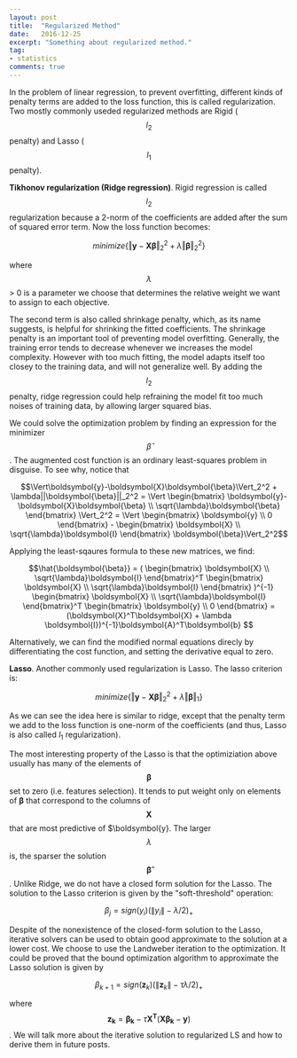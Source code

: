 ```yaml
---
layout: post
title:  "Regularized Method"
date:   2016-12-25
excerpt: "Something about regularized method."
tag:
- statistics 
comments: true
---
```


In the problem of linear regression, to prevent overfitting, different kinds of penalty terms are added to the loss function, this is called regularization. Two mostly commonly useded regularized methods are Rigid ($$l_2$$ penalty) and Lasso ($$l_1$$ penalty). 

**Tikhonov regularization (Ridge regression)**. Rigid regression is called $$l_2$$ regularization because a 2-norm of the coefficients are added after the sum of squared error term. Now the loss function becomes:

$$minimize \{ \Vert\boldsymbol{y} - \boldsymbol{X}\boldsymbol{\beta}\Vert_2^2 + \lambda\Vert \boldsymbol{\beta}\Vert_2^2 \}$$

where $$\lambda$$ > 0 is a parameter we choose that determines the relative weight we want to assign to each objective. 

The second term is also called shrinkage penalty, which, as its name suggests, is helpful for shrinking the fitted coefficients. The shrinkage penalty is an important tool of preventing model overfitting. 
Generally, the training error tends to decrease whenever we increases the model complexity. However with too much fitting, the model adapts itself too closey to the training data, and will not generalize well. By adding the $$l_2$$ penalty, ridge regression could help refraining the model fit too much noises of training data, by allowing larger squared bias. 

We could solve the optimization problem by finding an expression for the minimizer $$\hat{\beta}$$. The augmented cost function is an ordinary least-squares problem in disguise. To see why, notice that

$$\Vert\boldsymbol{y}-\boldsymbol{X}\boldsymbol{\beta}\Vert_2^2 + \lambda||\boldsymbol{\beta}||_2^2 = \Vert 
\begin{bmatrix}
\boldsymbol{y}-\boldsymbol{X}\boldsymbol{\beta}   \\
\sqrt{\lambda}\boldsymbol{\beta} 
\end{bmatrix} 
\Vert_2^2 = \Vert 
\begin{bmatrix}
\boldsymbol{y}   \\
0
\end{bmatrix} - 
\begin{bmatrix} 
\boldsymbol{X} \\
\sqrt{\lambda}\boldsymbol{I}
\end{bmatrix} 
\boldsymbol{\beta}\Vert_2^2$$

Applying the least-sqaures formula to these new matrices, we find: 

$$\hat{\boldsymbol{\beta}} = (
\begin{bmatrix} 
\boldsymbol{X} \\
\sqrt{\lambda}\boldsymbol{I}
\end{bmatrix}^T
\begin{bmatrix} 
\boldsymbol{X} \\
\sqrt{\lambda}\boldsymbol{I}
\end{bmatrix} 
)^{-1}
\begin{bmatrix} 
\boldsymbol{X} \\
\sqrt{\lambda}\boldsymbol{I}
\end{bmatrix}^T
\begin{bmatrix} 
\boldsymbol{y} \\
0
\end{bmatrix} = (\boldsymbol{X}^T\boldsymbol{X} + \lambda \boldsymbol{I})^{-1}\boldsymbol{A}^T\boldsymbol{b}
$$

Alternatively, we can find the modified normal equations direcly by differentiating the cost function, and setting the derivative equal to zero. 

**Lasso**. Another commonly used regularization is Lasso. The lasso criterion is:

$$minimize \{ \Vert\boldsymbol{y} - \boldsymbol{X}\boldsymbol{\beta}\Vert_2^2 + \lambda\Vert \boldsymbol{\beta}\Vert_1 \}$$

As we can see the idea here is similar to ridge, except that the penalty term we add to the loss function is one-norm of the coefficients (and thus, Lasso is also called $l_1$ regularization). 

The most interesting property of the Lasso is that the optimiziation above usually has many of the elements of $$\boldsymbol{\beta}$$ set to zero (i.e. features selection). It tends to put weight only on elements of $\boldsymbol{\beta}$ that correspond to the columns of $$\boldsymbol{X}$$ that are most predictive of $\boldsymbol{y}. The larger $$\lambda$$ is, the sparser the solution $$\boldsymbol{\hat{\beta}}$$. Unlike Ridge, we do not have a closed form solution for the Lasso. The solution to the Lasso criterion is given by the "soft-threshold" operation: 

$$\beta_j = sign(y_i)(\|y_i\| - \lambda/2)_{+}$$

Despite of the nonexistence of the closed-form solution to the Lasso, iterative solvers can be used to obtain good approximate to the solution at a lower cost. We choose to use the Landweber iteration to the optimization. It could be proved that the bound optimization algorithm to approximate the Lasso solution is given by 

$$\beta_{k+1} = sign(\boldsymbol{z}_k)(\|\boldsymbol{z}_k\| - \tau\lambda/2)_{+}$$

where $$\boldsymbol{z_k} = \boldsymbol{\beta_k} - \tau \boldsymbol{X^{T}}(\boldsymbol{X\beta_k} - \boldsymbol{y})$$. We will talk more about the iterative solution to regularized LS and how to derive them in future posts.
